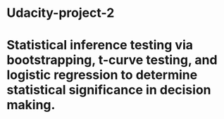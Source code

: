 # Udacity-project-2
#
# Statistical inference testing via bootstrapping, t-curve testing, and logistic regression to determine statistical significance in decision making.
